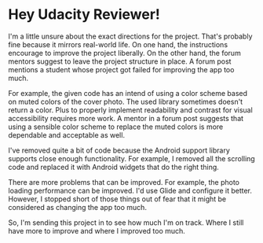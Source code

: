 # Hey Udacity Reviewer!
I'm a little unsure about the exact directions for the project. That's probably fine because it
mirrors real-world life. On one hand, the instructions encourage to improve the project liberally.
On the other hand, the forum mentors suggest to leave the project structure in place. A forum
post mentions a student whose project got failed for improving the app too much.

For example, the given code has an intend of using a color scheme based on muted colors of the
cover photo. The used library sometimes doesn't return a color. Plus to properly implement
readability and contrast for visual accessibility requires more work. A mentor in a forum post
suggests that using a sensible color scheme to replace the muted colors is more dependable and
acceptable as well.

I've removed quite a bit of code because the Android support library supports close enough
functionality. For example, I removed all the scrolling code and replaced it with Android widgets
that do the right thing.

There are more problems that can be improved. For example, the photo loading performance can be
improved. I'd use Glide and configure it better. However, I stopped short of those things out of
fear that it might be considered as changing the app too much.

So, I'm sending this project in to see how much I'm on track. Where I still have more to improve
and where I improved too much.
